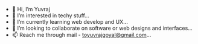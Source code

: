 - 👋 Hi, I’m Yuvraj
- 👀 I’m interested in techy stuff...
- 🌱 I’m currently learning web develop and UX...
- 💞️ I’m looking to collaborate on software or web designs and interfaces...
- 📫 Reach me through mail - toyuvrajgoyal@gmail.com...

<!---
mrManiac-uv/mrManiac-uv is a ✨ special ✨ repository because its `README.md` (this file) appears on your GitHub profile.
You can click the Preview link to take a look at your changes.
--->
